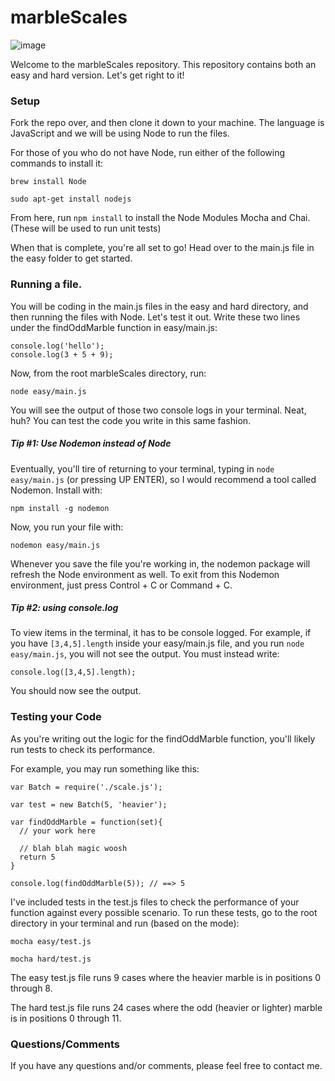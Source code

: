 # marbleScales

![image](http://www.relativelyinteresting.com/wp-content/uploads/2014/08/8-marbles-balance-scale-puzzle.jpg)

Welcome to the marbleScales repository. This repository 
contains both an easy and hard version. Let's get right to 
it! 

### Setup

Fork the repo over, and then clone it down to your machine. 
The language is JavaScript and we will be using Node to run
the files. 

For those of you who do not have Node, run either of the 
following commands to install it: 

```
brew install Node

sudo apt-get install nodejs
```

From here, run `npm install` to install the Node Modules 
Mocha and Chai. (These will be used to run unit tests)

When that is complete, you're all set to go! Head over to 
the main.js file in the easy folder to get started. 

### Running a file. 

You will be coding in the main.js files in the easy and hard 
directory, and then running the files with Node. Let's test 
it out. Write these two lines under the findOddMarble 
function in easy/main.js: 

```
console.log('hello');
console.log(3 + 5 + 9);
```

Now, from the root marbleScales directory, run: 

```
node easy/main.js
```

You will see the output of those two console logs in your 
terminal. Neat, huh? You can test the code you write in this
same fashion. 

##### Tip #1: Use Nodemon instead of Node

Eventually, you'll tire of returning to your terminal, 
typing in `node easy/main.js` (or pressing UP ENTER), so
I would recommend a tool called Nodemon. Install with: 

```
npm install -g nodemon
```

Now, you run your file with: 

```
nodemon easy/main.js
```

Whenever you save the file you're working in, the nodemon
package will refresh the Node environment as well. To exit 
from this Nodemon environment, just press Control + C or 
Command + C. 

##### Tip #2: using console.log

To view items in the terminal, it has to be console logged. 
For example, if you have `[3,4,5].length` inside your 
easy/main.js file, and you run `node easy/main.js`, you will
not see the output. You must instead write: 

```
console.log([3,4,5].length);
```

You should now see the output. 

### Testing your Code

As you're writing out the logic for the findOddMarble 
function, you'll likely run tests to check its performance. 

For example, you may run something like this: 

```
var Batch = require('./scale.js');

var test = new Batch(5, 'heavier');

var findOddMarble = function(set){
  // your work here

  // blah blah magic woosh
  return 5
}

console.log(findOddMarble(5)); // ==> 5
```

I've included tests in the test.js files to check the 
performance of your function against every possible 
scenario. To run these tests, go to the root directory in 
your terminal and run (based on the mode): 

```
mocha easy/test.js

mocha hard/test.js
```

The easy test.js file runs 9 cases where the heavier marble 
is in positions 0 through 8. 

The hard test.js file runs 24 cases where the odd (heavier 
or lighter) marble is in positions 0 through 11. 

### Questions/Comments

If you have any questions and/or comments, please feel free
to contact me. 